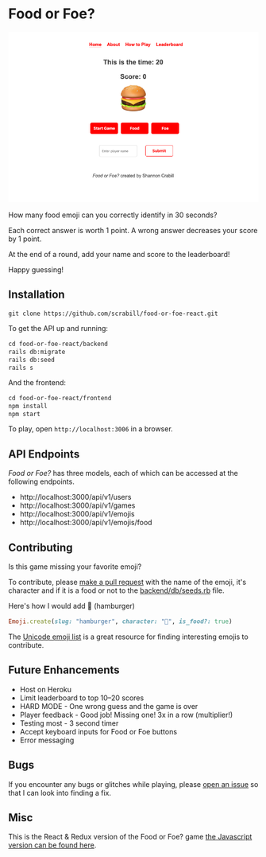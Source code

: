 # Food or Foe?

![Screenshot of Food or Foe?](frontend/public/screenshot.png)

How many food emoji can you correctly identify in 30 seconds?

Each correct answer is worth 1 point. A wrong answer decreases your score by 1 point.

At the end of a round, add your name and score to the leaderboard!

Happy guessing!

## Installation

```
git clone https://github.com/scrabill/food-or-foe-react.git
```

To get the API up and running:

```
cd food-or-foe-react/backend
rails db:migrate
rails db:seed
rails s
```

And the frontend:

```
cd food-or-foe-react/frontend
npm install
npm start
```

To play, open `http://localhost:3006` in a browser.

## API Endpoints

_Food or Foe?_ has three models, each of which can be accessed at the following endpoints.

- http://localhost:3000/api/v1/users
- http://localhost:3000/api/v1/games
- http://localhost:3000/api/v1/emojis
- http://localhost:3000/api/v1/emojis/food

## Contributing

Is this game missing your favorite emoji?

To contribute, please [make a pull request](https://github.com/scrabill/food-or-foe-react/pull/new/master) with the name of the emoji, it's character and if it is a food or not to the [backend/db/seeds.rb](https://github.com/scrabill/food-or-foe-react/blob/master/backend/db/seeds.rb) file.

Here's how I would add 🍔 (hamburger)

```ruby
Emoji.create(slug: "hamburger", character: "🍔", is_food?: true)
```

The [Unicode emoji list](https://unicode.org/emoji/charts/emoji-list.html) is a great resource for finding interesting emojis to contribute.

## Future Enhancements

- Host on Heroku
- Limit leaderboard to top 10–20 scores
- HARD MODE - One wrong guess and the game is over
- Player feedback - Good job! Missing one! 3x in a row (multiplier!)
- Testing most - 3 second timer
- Accept keyboard inputs for Food or Foe buttons
- Error messaging

## Bugs

If you encounter any bugs or glitches while playing, please [open an issue](https://github.com/scrabill/food-or-foe-react/issues/new/choose) so that I can look into finding a fix.

## Misc

This is the React & Redux version of the Food or Foe? game [the Javascript version can be found here](https://github.com/scrabill/food-or-foe).
